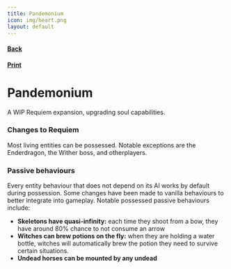 ```yaml
---
title: Pandemonium
icon: img/heart.png
layout: default
---
```

<div class="wiki">
	<h4><a href="javascript:window.history.back()">Back</a></h4>
	<h4><a href="javascript:print()">Print</a></h4>
	<div id="printJS-Content">
		<h1 id="pandemonium">Pandemonium</h1>
		<p>A WIP Requiem expansion, upgrading soul capabilities.</p>
		<h3 id="changes-to-requiem">Changes to Requiem</h3>
		<p>Most living entities can be possessed. Notable exceptions are the Enderdragon, the Wither boss, and otherplayers.</p>
		<h3 id="passive-behaviours">Passive behaviours</h3>
		<p>
		Every entity behaviour that does not depend on its AI works by default during possession. Some changes have
		been made to vanilla behaviours to better integrate into gameplay. Notable possessed passive behaviours
		include:
		</p>
		<ul>
			<li><strong>Skeletons have quasi-infinity:</strong> each time they shoot from a bow, they have around 80%
				chance to not consume an arrow</li>
			<li><strong>Witches can brew potions on the fly:</strong> when they are holding a water bottle, witches will
				automatically brew the potion they need to survive certain situations.</li>
			<li><strong>Undead horses can be mounted by any undead</strong></li>
		</ul>
	</div>
</div>
